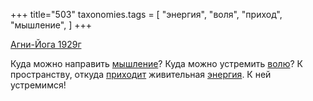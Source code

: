 +++
title="503"
taxonomies.tags = [
 "энергия",
 "воля",
 "приход",
 "мышление",
]
+++

[Агни-Йога 1929г](/agni/1929)

Куда можно направить [мышление](/tags/мышление)? Куда можно устремить [волю](/tags/воля)? К пространству, откуда [приходит](/tags/приход) живительная [энергия](/tags/энергия). К ней устремимся!